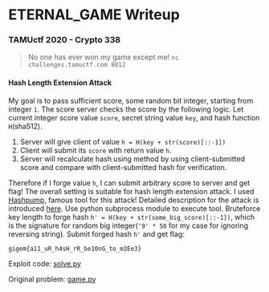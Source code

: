 # ETERNAL_GAME Writeup

### TAMUctf 2020 - Crypto 338

> No one has ever won my game except me! 
> `nc challenges.tamuctf.com 8812`

#### Hash Length Extension Attack

My goal is to pass sufficient score, some random bit integer, starting from integer `1`. The score server checks the score by the following logic. Let current integer score value `score`, secret string value `key`, and hash function `H`(sha512).

1. Server will give client of value `h = H(key + str(score)[::-1])`
2. Client will submit its `score` with return value `h`.
3. Server will recalculate hash using method by using client-submitted score and compare with client-submitted hash for verification.

Therefore if I forge value `h`, I can submit arbitrary score to server and get flag! The overall setting is suitable for hash length extension attack. I used [Hashpump](https://github.com/bwall/HashPump), famous tool for this attack! Detailed description for the attack is introduced [here](https://blog.skullsecurity.org/2012/everything-you-need-to-know-about-hash-length-extension-attacks). Use python subprocess module to execute tool. Bruteforce key length to forge hash `h' = H(key + str(some_big_score)[::-1])`, which is the signature for random big integer(`'9' * 50` for my case for ignoring reversing string). Submit forged hash `h'` and get flag:

```
gigem{a11_uR_h4sH_rR_be10nG_to_m3Ee3}
```

Exploit code: [solve.py](solve.py)

Original problem: [game.py](game.py)